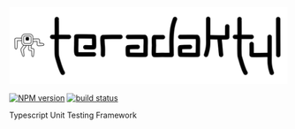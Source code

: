 ![teradaktyl logo](teradaktyl.svg "teradaktyl logo")

[![NPM version][npm-image]][npm-url]
[![build status][travis-image]][travis-url]

Typescript Unit Testing Framework

[npm-image]: https://img.shields.io/npm/v/piczelspydr.svg?style=flat-square
[npm-url]: https://www.npmjs.com/package/piczelspydr
[travis-image]: https://img.shields.io/travis/piczelspydr/labrynf/master.svg?style=flat-square
[travis-url]: https://travis-ci.com/piczelspydr/labrynf
